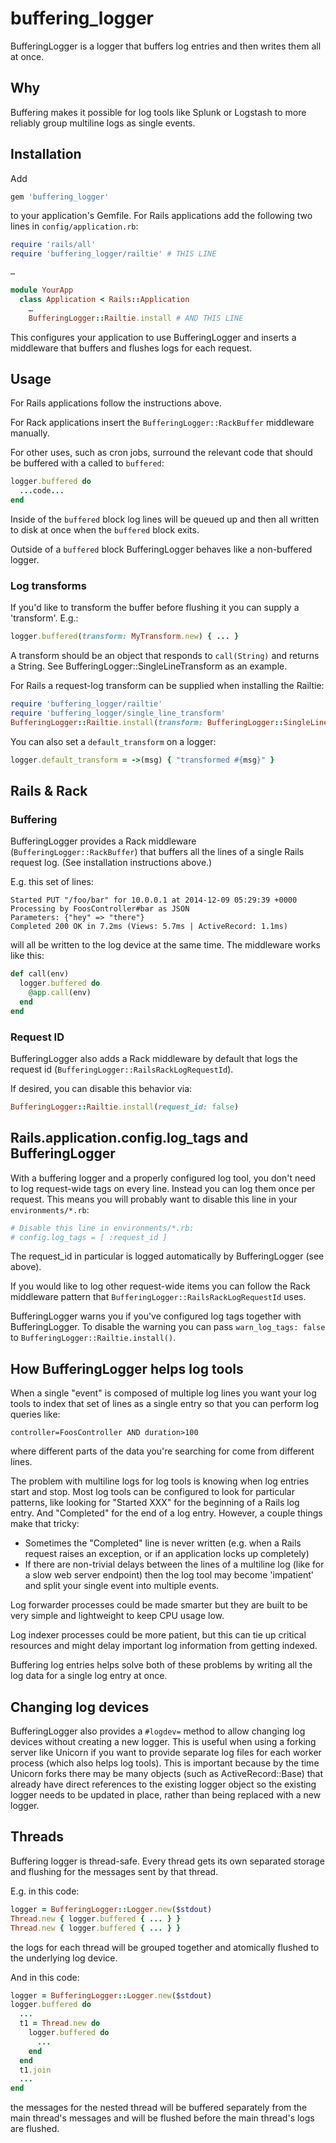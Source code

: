 buffering_logger
=====================

BufferingLogger is a logger that buffers log entries and then writes them
all at once.

## Why

Buffering makes it possible for log tools like Splunk or Logstash
to more reliably group multiline logs as single events.

## Installation

Add

```ruby
gem 'buffering_logger'
```

to your application's Gemfile. For Rails applications add the following two
lines in `config/application.rb`:

```ruby
require 'rails/all'
require 'buffering_logger/railtie' # THIS LINE

…

module YourApp
  class Application < Rails::Application
    …
    BufferingLogger::Railtie.install # AND THIS LINE
```

This configures your application to use BufferingLogger and inserts a middleware
that buffers and flushes logs for each request.

## Usage

For Rails applications follow the instructions above.

For Rack applications insert the `BufferingLogger::RackBuffer` middleware
manually.

For other uses, such as cron jobs, surround the relevant code that should be
buffered with a called to `buffered`:

```ruby
logger.buffered do
  ...code...
end
```

Inside of the `buffered` block log lines will be queued up and then all written
to disk at once when the `buffered` block exits.

Outside of a `buffered` block BufferingLogger behaves like a non-buffered
logger.

### Log transforms

If you'd like to transform the buffer before flushing it you can supply a
'transform'. E.g.:

```ruby
logger.buffered(transform: MyTransform.new) { ... }
```

A transform should be an object that responds to `call(String)` and returns a
String. See BufferingLogger::SingleLineTransform as an example.

For Rails a request-log transform can be supplied when installing the Railtie:

```ruby
require 'buffering_logger/railtie'
require 'buffering_logger/single_line_transform'
BufferingLogger::Railtie.install(transform: BufferingLogger::SingleLineTransform.new)
```

You can also set a `default_transform` on a logger:

```ruby
logger.default_transform = ->(msg) { "transformed #{msg}" }
```

## Rails & Rack

### Buffering

BufferingLogger provides a Rack middleware (`BufferingLogger::RackBuffer`) that
buffers all the lines of a single Rails request log. (See installation
instructions above.)

E.g. this set of lines:

    Started PUT "/foo/bar" for 10.0.0.1 at 2014-12-09 05:29:39 +0000
    Processing by FoosController#bar as JSON
    Parameters: {"hey" => "there"}
    Completed 200 OK in 7.2ms (Views: 5.7ms | ActiveRecord: 1.1ms)

will all be written to the log device at the same time.  The middleware works
like this:

```ruby
def call(env)
  logger.buffered do
    @app.call(env)
  end
end
```

### Request ID

BufferingLogger also adds a Rack middleware by default that logs the request id
(`BufferingLogger::RailsRackLogRequestId`).

If desired, you can disable this behavior via:
```ruby
BufferingLogger::Railtie.install(request_id: false)
```

## Rails.application.config.log_tags and BufferingLogger

With a buffering logger and a properly configured log tool, you don't need to
log request-wide tags on every line. Instead you can log them once per request.
This means you will probably want to disable this line in your
`environments/*.rb`:
```ruby
# Disable this line in environments/*.rb:
# config.log_tags = [ :request_id ]
```

The request_id in particular is logged automatically by BufferingLogger (see
above).

If you would like to log other request-wide items you can follow the Rack
middleware pattern that `BufferingLogger::RailsRackLogRequestId` uses.

BufferingLogger warns you if you've configured log tags together with
BufferingLogger. To disable the warning you can pass `warn_log_tags: false` to
`BufferingLogger::Railtie.install()`.

## How BufferingLogger helps log tools

When a single "event" is composed of multiple log lines you want your log tools
to index that set of lines as a single entry so that you can perform log queries
like:

    controller=FoosController AND duration>100

where different parts of the data you're searching for come from different
lines.

The problem with multiline logs for log tools is knowing when log entries start
and stop. Most log tools can be configured to look for particular patterns, like
looking for "Started XXX" for the beginning of a Rails log entry.  And
"Completed" for the end of a log entry. However, a couple things make that
tricky:

- Sometimes the "Completed" line is never written (e.g. when a Rails request
raises an exception, or if an application locks up completely)
- If there are non-trivial delays between the lines of a multiline log (like for
a slow web server endpoint) then the log tool may become 'impatient' and split
your single event into multiple events.

Log forwarder processes could be made smarter but they are built to be very
simple and lightweight to keep CPU usage low.

Log indexer processes could be more patient, but this can tie up critical
resources and might delay important log information from getting indexed.

Buffering log entries helps solve both of these problems by writing all the log
data for a single log entry at once.

## Changing log devices

BufferingLogger also provides a `#logdev=` method to allow changing log devices
without creating a new logger. This is useful when using a forking server like
Unicorn if you want to provide separate log files for each worker process
(which also helps log tools).  This is important because by the time Unicorn
forks there may be many objects (such as ActiveRecord::Base) that already have
direct references to the existing logger object so the existing logger needs to
be updated in place, rather than being replaced with a new logger.

## Threads

Buffering logger is thread-safe. Every thread gets its own separated storage and
flushing for the messages sent by that thread.

E.g. in this code:

```ruby
logger = BufferingLogger::Logger.new($stdout)
Thread.new { logger.buffered { ... } }
Thread.new { logger.buffered { ... } }
```

the logs for each thread will be grouped together and atomically flushed to the
underlying log device.

And in this code:

```ruby
logger = BufferingLogger::Logger.new($stdout)
logger.buffered do
  ...
  t1 = Thread.new do
    logger.buffered do
      ...
    end
  end
  t1.join
  ...
end
```

the messages for the nested thread will be buffered separately from the main
thread's messages and will be flushed before the main thread's logs are flushed.
